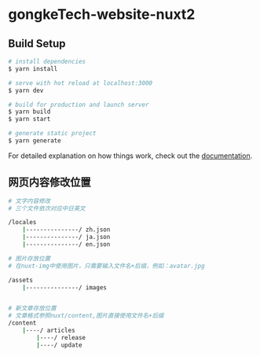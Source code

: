 # gongkeTech-website-nuxt2

## Build Setup

```bash
# install dependencies
$ yarn install

# serve with hot reload at localhost:3000
$ yarn dev

# build for production and launch server
$ yarn build
$ yarn start

# generate static project
$ yarn generate
```

For detailed explanation on how things work, check out the [documentation](https://nuxtjs.org).

## 网页内容修改位置

```bash
# 文字内容修改
# 三个文件依次对应中日英文

/locales
    |---------------/ zh.json
    |---------------/ ja.json
    |---------------/ en.json

# 图片存放位置
# 在nuxt-img中使用图片，只需要输入文件名+后缀，例如：avatar.jpg

/assets
    |---------------/ images


# 新文章存放位置
# 文章格式参照nuxt/content,图片直接使用文件名+后缀
/content
    |----/ articles
        |----/ release
        |----/ update

```
